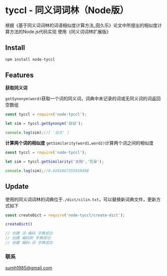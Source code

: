 # tyccl - 同义词词林（Node版）
根据《基于同义词词林的词语相似度计算方法_田久乐》论文中所提出的相似度计算方法的Node.js代码实现
使用《同义词词林扩展版》
## Install

```js
npm install node-tyccl
```
## Features
**获取同义词**

`getSynonym(word)`获取一个词的同义词，词典中未记录的词或无同义词的词返回空数组

```js
const tyccl = require('node-tyccl');

let sim = tyccl.getSynonym('日记');

console.log(sim);//[ '日志' ]
```

**计算两个词的相似度**
`getSimilarity(word1,word2)`计算两个词之间的相似度

```js
const tyccl = require('node-tyccl');

let sim = tyccl.getSimilarity('太阳','花朵');

console.log(sim);//0.6181867355918498
```


## Update
使用的同义词词林的词典位于`./dict/cilin.txt`，可以替换新词典文件，更新方式如下

```js
const createDict = require('node-tyccl/create-dict');

createDict()

// 创建 词-编码 字典成功
// 创建 编码树 字典成功
// 创建 编码-词 字典成功
```

### 联系
sumh1985@gmail.com


